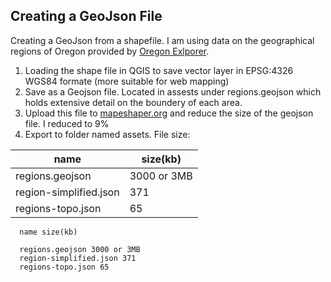 ## Creating a GeoJson File
Creating a GeoJson from a shapefile. I am using data on the geographical regions of Oregon provided by [Oregon Exlporer][].
1. Loading the shape file in QGIS to save vector layer in EPSG:4326 WGS84 formate (more suitable for web mapping)
2. Save as a Geojson file. Located in assests under regions.geojson which holds extensive detail on the boundery of each area.
3. Upload this file to [mapeshaper.org][] and reduce the size of the geojson file. I reduced to 9%
4. Export to folder named assets.
File size:

|name| size(kb)|
|-----|--------|
regions.geojson| 3000 or 3MB|
region-simplified.json| 371|
regions-topo.json| 65|


      name size(kb)
      
      regions.geojson 3000 or 3MB
      region-simplified.json 371
      regions-topo.json 65








[Oregon Exlporer]: https://oregonexplorer.info
[mapeshaper.org]: https://mapshaper.org
